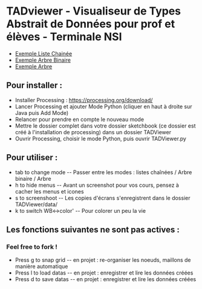 
# TADviewer - Visualiseur de Types Abstrait de Données pour prof et élèves - Terminale NSI

* [Exemple Liste Chainée](https://raw.githubusercontent.com/NSIMoliere/TADviewer/main/data/ex_LC.png "Exemple Liste Chainée")
* [Exemple Arbre Binaire](https://raw.githubusercontent.com/NSIMoliere/TADviewer/main/data/ex_AB.png "Exemple Arbre Binaire")
* [Exemple Arbre](https://raw.githubusercontent.com/NSIMoliere/TADviewer/main/data/ex_Arbre.png "Exemple Arbre")


## Pour installer : 

* Installer Processing : https://processing.org/download/
* Lancer Processing et ajouter Mode Python (cliquer en haut à droite sur Java puis Add Mode)
* Relancer pour prendre en compte le nouveau mode
* Mettre le dossier complet dans votre dossier sketchbook (ce dossier est créé à l'installation de processing) dans un dossier TADViewer
* Ouvrir Processing, choisir le mode Python, puis ouvrir TADViewer.py

## Pour utiliser :

* tab to change mode -- Passer entre les modes : listes chaînées / Arbre binaire / Arbre
* h to hide menus -- Avant un screenshot pour vos cours, pensez à cacher les menus et icones
* s to screenshoot -- Les copies d'écrans s'enregistrent dans le dossier TADViewer/data/
* k to switch WB<->color' -- Pour colorer un peu la vie

## Les fonctions suivantes ne sont pas actives : 

### Feel free to fork !

* Press g to snap grid  -- en projet : re-organiser les noeuds, maillons de manière automatique
* Press l to load datas -- en projet : enregistrer et lire les données créées
* Press d to save datas -- en projet : enregistrer et lire les données créées

